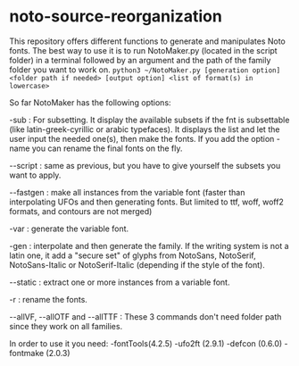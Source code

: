 # noto-source-reorganization

This repository offers different functions to generate and manipulates Noto fonts.
The best way to use it is to run NotoMaker.py (located in the script folder) in a terminal followed by an argument and the path of the family folder you want to work on.
	`python3 ~/NotoMaker.py [generation option] <folder path if needed> [output option] <list of format(s) in lowercase>`

So far NotoMaker has the following options:

-sub :  For subsetting. It display the available subsets if the fnt is subsettable (like latin-greek-cyrillic or arabic typefaces).
  It displays the list and let the user input the needed one(s), then make the fonts. If you add the option -name you can rename the final fonts on the fly.

--script : same as previous, but you have to give yourself the subsets you want to apply.

--fastgen : make all instances from the variable font (faster than interpolating UFOs and then generating fonts. But limited to ttf, woff, woff2 formats, and contours are not merged)

-var : generate the variable font.

-gen : interpolate and then generate the family. If the writing system is not a latin one, it add a "secure set" of glyphs from NotoSans, NotoSerif, NotoSans-Italic or NotoSerif-Italic (depending if the style of the font).

--static : extract one or more instances from a variable font.

-r : rename the fonts.

--allVF, --allOTF and --allTTF : These 3 commands don't need folder path since they work on all families.

In order to use it you need:
-fontTools(4.2.5)
-ufo2ft (2.9.1)
-defcon (0.6.0)
-fontmake (2.0.3)

